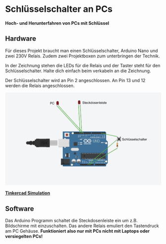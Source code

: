 # Schlüsselschalter an PCs
#### Hoch- und Herunterfahren von PCs mit Schlüssel

## Hardware
Für dieses Projekt braucht man einen Schlüsselschalter, Arduino Nano und zwei 230V Relais. Zudem zwei Projektboxen zum unterbringen der Technik. 

In der Zeichnung stehen die LEDs für die Relais und der Taster steht für den Schlüsselschalter. Halte dich einfach beim verkabeln an die Zeichnung.

Der Schlüsselschalter wird an Pin 2 angeschlossen. An Pin 13 und 12 werden die Relais angeschlossen.

![Zeichnung](https://github.com/FelixLenz-Code/SchluesselschalterPC/blob/main/Zeichnung.jpg "Zeichnung")

[**Tinkercad Simulation**](https://www.tinkercad.com/things/5atuWxaf2au "Tinkercad Simulation")

## Software
Das Arduino Programm schaltet die Steckdosenleiste ein um z.B. Bildschirme mit einzuschalten. Das andere Relais emuliert den Tastendruck am PC Gehäuse. **Funktioniert also nur mit PCs nicht mit Laptops oder versiegelten PCs!**
